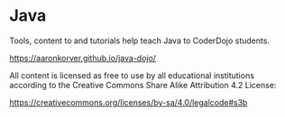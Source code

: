 # Java
Tools, content to and tutorials help teach Java to CoderDojo students.

https://aaronkorver.github.io/java-dojo/

All content is licensed as free to use by all educational institutions according to the Creative Commons Share Alike Attribution 4.2 License:

https://creativecommons.org/licenses/by-sa/4.0/legalcode#s3b
